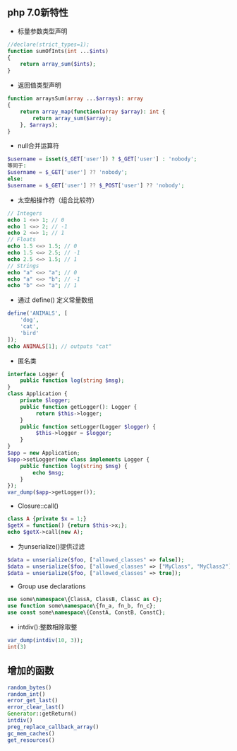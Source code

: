 ## php 7.0新特性

* 标量参数类型声明
``` php
//declare(strict_types=1);
function sumOfInts(int ...$ints)
{
    return array_sum($ints);
}
```

* 返回值类型声明
``` php
function arraysSum(array ...$arrays): array
{
    return array_map(function(array $array): int {
        return array_sum($array);
    }, $arrays);
}
```

* null合并运算符
``` php
$username = isset($_GET['user']) ? $_GET['user'] : 'nobody';
等同于:
$username = $_GET['user'] ?? 'nobody';
else:
$username = $_GET['user'] ?? $_POST['user'] ?? 'nobody';
```

* 太空船操作符（组合比较符）
``` php
// Integers
echo 1 <=> 1; // 0
echo 1 <=> 2; // -1
echo 2 <=> 1; // 1
// Floats
echo 1.5 <=> 1.5; // 0
echo 1.5 <=> 2.5; // -1
echo 2.5 <=> 1.5; // 1
// Strings
echo "a" <=> "a"; // 0
echo "a" <=> "b"; // -1
echo "b" <=> "a"; // 1
```

* 通过 define() 定义常量数组
``` php
define('ANIMALS', [
    'dog',
    'cat',
    'bird'
]);
echo ANIMALS[1]; // outputs "cat"
```

* 匿名类
``` php
interface Logger {
    public function log(string $msg);
}
class Application {
    private $logger;
    public function getLogger(): Logger {
         return $this->logger;
    }
    public function setLogger(Logger $logger) {
         $this->logger = $logger;
    }
}
$app = new Application;
$app->setLogger(new class implements Logger {
    public function log(string $msg) {
        echo $msg;
    }
});
var_dump($app->getLogger());
```

* Closure::call()
``` php
class A {private $x = 1;}
$getX = function() {return $this->x;};
echo $getX->call(new A);
```

* 为unserialize()提供过滤
``` php
$data = unserialize($foo, ["allowed_classes" => false]);
$data = unserialize($foo, ["allowed_classes" => ["MyClass", "MyClass2"]);
$data = unserialize($foo, ["allowed_classes" => true]);
```

* Group use declarations
``` php
use some\namespace\{ClassA, ClassB, ClassC as C};
use function some\namespace\{fn_a, fn_b, fn_c};
use const some\namespace\{ConstA, ConstB, ConstC};
```

* intdiv():整数相除取整
``` php
var_dump(intdiv(10, 3));
int(3)
```

## 增加的函数
``` php
random_bytes()
random_int()
error_get_last()
error_clear_last()
Generator::getReturn()
intdiv()
preg_replace_callback_array()
gc_mem_caches()
get_resources()
```
